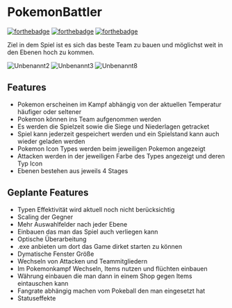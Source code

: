 # PokemonBattler
[![forthebadge](https://forthebadge.com/images/badges/made-with-java.svg)](http://forthebadge.com)
[![forthebadge](http://forthebadge.com/images/badges/built-with-love.svg)](http://forthebadge.com)
[![forthebadge](https://forthebadge.com/images/badges/works-on-my-machine.svg)](http://forthebadge.com)


Ziel in dem Spiel ist es sich das beste Team zu bauen und möglichst weit in den Ebenen hoch zu kommen.

![Unbenannt2](https://github.com/user-attachments/assets/5259ca8a-ae7c-4fd3-9da0-c733e43f65b0)
![Unbenannt3](https://github.com/user-attachments/assets/0e0c14e6-e687-45a6-ba36-abef87ad735a)
![Unbenannt8](https://github.com/user-attachments/assets/cf037af4-e836-4a4f-8513-438b24054315)


## Features
- Pokemon erscheinen im Kampf abhängig von der aktuellen Temperatur häufiger oder seltener
- Pokemon können ins Team aufgenommen werden
- Es werden die Spielzeit sowie die Siege und Niederlagen getracket
- Spiel kann jederzeit gespeichert werden und ein Spielstand kann auch wieder geladen werden
- Pokemon Icon Types werden beim jeweiligen Pokemon angezeigt
- Attacken werden in der jeweiligen Farbe des Types angezeigt und deren Typ Icon
- Ebenen bestehen aus jeweils 4 Stages

## Geplante Features
- Typen Effektivität wird aktuell noch nicht berücksichtig
- Scaling der Gegner
- Mehr Auswahlfelder nach jeder Ebene
- Einbauen das man das Spiel auch verliegen kann
- Optische Überarbeitung
- .exe anbieten um dort das Game dirket starten zu können
- Dymatische Fenster Größe
- Wechseln von Attacken und Teammitgliedern
- Im Pokemonkampf Wechseln, Items nutzen und flüchten einbauen
- Währung einbauen die man dann in einem Shop gegen Items eintauschen kann
- Fangrate abhängig machen vom Pokeball den man eingesetzt hat
- Statuseffekte
